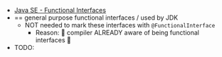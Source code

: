 * [Java SE - Functional Interfaces](https://docs.oracle.com/javase/specs/jls/se22/html/jls-9.html#jls-9.8)
* == general purpose functional interfaces / used by JDK
  * NOT needed to mark these interfaces with `@FunctionalInterface`
    * Reason: 🧠 compiler ALREADY aware of being functional interfaces 🧠
* TODO: